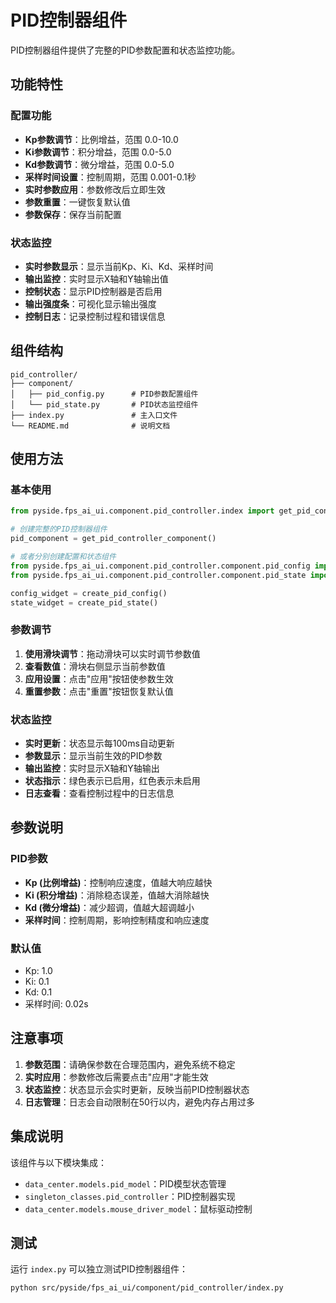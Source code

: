 # PID控制器组件

PID控制器组件提供了完整的PID参数配置和状态监控功能。

## 功能特性

### 配置功能
- **Kp参数调节**：比例增益，范围 0.0-10.0
- **Ki参数调节**：积分增益，范围 0.0-5.0  
- **Kd参数调节**：微分增益，范围 0.0-5.0
- **采样时间设置**：控制周期，范围 0.001-0.1秒
- **实时参数应用**：参数修改后立即生效
- **参数重置**：一键恢复默认值
- **参数保存**：保存当前配置

### 状态监控
- **实时参数显示**：显示当前Kp、Ki、Kd、采样时间
- **输出监控**：实时显示X轴和Y轴输出值
- **控制状态**：显示PID控制器是否启用
- **输出强度条**：可视化显示输出强度
- **控制日志**：记录控制过程和错误信息

## 组件结构

```
pid_controller/
├── component/
│   ├── pid_config.py      # PID参数配置组件
│   └── pid_state.py       # PID状态监控组件
├── index.py               # 主入口文件
└── README.md              # 说明文档
```

## 使用方法

### 基本使用

```python
from pyside.fps_ai_ui.component.pid_controller.index import get_pid_controller_component

# 创建完整的PID控制器组件
pid_component = get_pid_controller_component()

# 或者分别创建配置和状态组件
from pyside.fps_ai_ui.component.pid_controller.component.pid_config import create_pid_config
from pyside.fps_ai_ui.component.pid_controller.component.pid_state import create_pid_state

config_widget = create_pid_config()
state_widget = create_pid_state()
```

### 参数调节

1. **使用滑块调节**：拖动滑块可以实时调节参数值
2. **查看数值**：滑块右侧显示当前参数值
3. **应用设置**：点击"应用"按钮使参数生效
4. **重置参数**：点击"重置"按钮恢复默认值

### 状态监控

- **实时更新**：状态显示每100ms自动更新
- **参数显示**：显示当前生效的PID参数
- **输出监控**：实时显示X轴和Y轴输出
- **状态指示**：绿色表示已启用，红色表示未启用
- **日志查看**：查看控制过程中的日志信息

## 参数说明

### PID参数
- **Kp (比例增益)**：控制响应速度，值越大响应越快
- **Ki (积分增益)**：消除稳态误差，值越大消除越快
- **Kd (微分增益)**：减少超调，值越大超调越小
- **采样时间**：控制周期，影响控制精度和响应速度

### 默认值
- Kp: 1.0
- Ki: 0.1  
- Kd: 0.1
- 采样时间: 0.02s

## 注意事项

1. **参数范围**：请确保参数在合理范围内，避免系统不稳定
2. **实时应用**：参数修改后需要点击"应用"才能生效
3. **状态监控**：状态显示会实时更新，反映当前PID控制器状态
4. **日志管理**：日志会自动限制在50行以内，避免内存占用过多

## 集成说明

该组件与以下模块集成：
- `data_center.models.pid_model`：PID模型状态管理
- `singleton_classes.pid_controller`：PID控制器实现
- `data_center.models.mouse_driver_model`：鼠标驱动控制

## 测试

运行 `index.py` 可以独立测试PID控制器组件：

```bash
python src/pyside/fps_ai_ui/component/pid_controller/index.py
```
